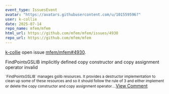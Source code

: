 ```yaml
---
event_type: IssuesEvent
avatar: "https://avatars.githubusercontent.com/u/101559596?"
user: k-collie
date: 2025-07-14
repo_name: mfem/mfem
html_url: https://github.com/mfem/mfem/issues/4930
repo_url: https://github.com/mfem/mfem
---
```


<a href='https://github.com/k-collie' target='_blank'>k-collie</a> open issue <a href='https://github.com/mfem/mfem/issues/4930' target='_blank'>mfem/mfem#4930</a>.

<p>FindPointsGSLIB implicitly defined copy constructor and copy assignment operator invalid</p><small>`FindPointsGSLIB` manages gslib resources. It provides a destructor implementation to clean up some of these resources and so it should follow the rule of 3 and either implement or delete the copy constructor and copy assignment operator....</small><a href='https://github.com/mfem/mfem/issues/4930' target='_blank'>View Comment</a>